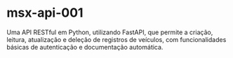# msx-api-001
Uma API RESTful em Python, utilizando FastAPI, que permite a criação, leitura, atualização e deleção de registros de veículos, com funcionalidades básicas de autenticação e documentação automática.
